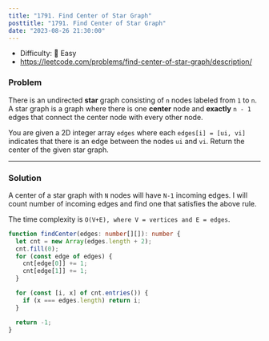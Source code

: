 ```yaml
---
title: "1791. Find Center of Star Graph"
posttitle: "1791. Find Center of Star Graph"
date: "2023-08-26 21:30:00"
---
```


- Difficulty: 🍰 Easy
- https://leetcode.com/problems/find-center-of-star-graph/description/

### Problem

There is an undirected **star** graph consisting of `n` nodes labeled from `1` to `n`. A star graph is a graph where there is one **center** node and **exactly** `n - 1` edges that connect the center node with every other node.

You are given a 2D integer array `edges` where each `edges[i] = [ui, vi]` indicates that there is an edge between the nodes `ui` and `vi`. Return the center of the given star graph.

---

### Solution

A center of a star graph with `N` nodes will have `N-1` incoming edges. I will count number of incoming edges and find one that satisfies the above rule.

The time complexity is `O(V+E), where V = vertices and E = edges`.

```ts
function findCenter(edges: number[][]): number {
  let cnt = new Array(edges.length + 2);
  cnt.fill(0);
  for (const edge of edges) {
    cnt[edge[0]] += 1;
    cnt[edge[1]] += 1;
  }

  for (const [i, x] of cnt.entries()) {
    if (x === edges.length) return i;
  }

  return -1;
}
```
